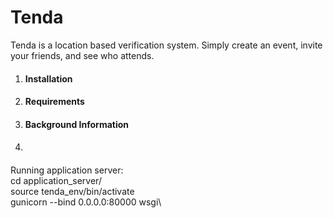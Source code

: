 # Tenda
Tenda is a location based verification system. Simply create an event, invite your friends, and see who attends.

<ol>
 <li> 
  <h4>Installation</h4>
 </li> 
 <li>
  <h4>Requirements</h4>
 </li>
 <li>
  <h4>Background Information</h4>
 <li>
   
   
<h4></h4>
<h4></h4>
</ol>


Running application server:\
  cd application_server/\
  source tenda_env/bin/activate\
  gunicorn --bind 0.0.0.0:80000 wsgi\
